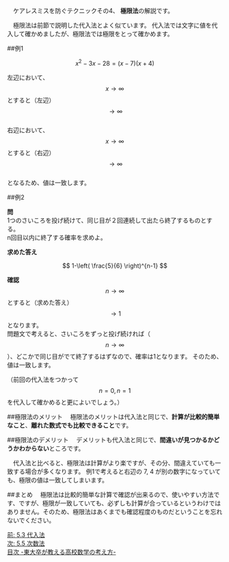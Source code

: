 <!--
5.4 極限法 -東大卒が教える高校数学の考え方-
-->

　ケアレスミスを防ぐテクニックその4、 **極限法**の解説です。

　極限法は前節で説明した代入法とよく似ています。
代入法では文字に値を代入して確かめましたが、極限法では極限をとって確かめます。


##例1

$$
x^2-3x-28=(x-7)(x+4)
$$

左辺において、 $$x\to \infty$$ とすると（左辺） $$ \to \infty$$  
右辺において、 $$x\to \infty$$ とすると（右辺） $$ \to \infty$$  
となるため、値は一致します。

##例2
  
**問**  
1つのさいころを投げ続けて、同じ目が２回連続して出たら終了するものとする。  
n回目以内に終了する確率を求めよ。

**求めた答え**

$$
1-\left( \frac{5}{6} \right)^{n-1}
$$

**確認**  
$$n\to \infty$$ とすると（求めた答え）$$ \to 1$$ となります。  
問題文で考えると、さいころをずっと投げ続ければ（$$n\to \infty$$）、どこかで同じ目がでて終了するはずなので、確率は1となります。
そのため、値は一致します。

（前回の代入法をつかって$$n=0, n=1$$を代入して確かめると更によいでしょう。）


##極限法のメリット
　極限法のメリットは代入法と同じで、**計算が比較的簡単なこと**、**離れた数式でも比較できること**です。

##極限法のデメリット
　デメリットも代入法と同じで、**間違いが見つかるかどうかわからない**ところです。

　代入法と比べると、極限法は計算がより楽ですが、その分、間違えていても一致する場合が多くなります。
例1で考えると右辺の 7, 4 が別の数字になっていても、極限の値は一致してしまいます。

##まとめ
　極限法は比較的簡単な計算で確認が出来るので、使いやすい方法です、ですが、極限が一致していても、必ずしも計算が合っているというわけではありません。そのため、極限法はあくまでも確認程度のものだということを忘れないでください。


[前: 5.3 代入法](http://tarukosu.hatenablog.com/entry/2016/09/23/190054)    
[次: 5.5 次数法](http://tarukosu.hatenablog.com/entry/2016/09/23/220704)  
[目次 -東大卒が教える高校数学の考え方-](http://tarukosu.hatenablog.com/entry/2016/07/08/123511)  

